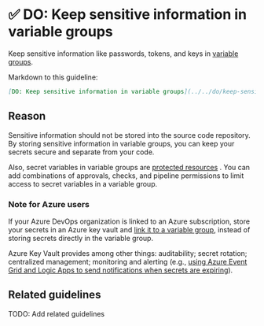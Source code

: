 # ✅ DO: Keep sensitive information in variable groups

Keep sensitive information like passwords, tokens, and keys in
[variable groups](https://learn.microsoft.com/en-us/azure/devops/pipelines/library/variable-groups?view=azure-devops&tabs=yaml).

Markdown to this guideline:

```markdown
[DO: Keep sensitive information in variable groups](../../do/keep-sensitive-information-in-variable-groups.md)
```

## Reason

Sensitive information should not be stored into the source code repository. By
storing sensitive information in variable groups, you can keep your secrets
secure and separate from your code.

Also, secret variables in variable groups are
[protected resources](https://learn.microsoft.com/en-us/azure/devops/pipelines/security/resources?view=azure-devops#protected-resources)
. You can add combinations of approvals, checks, and pipeline permissions to
limit access to secret variables in a variable group.

### Note for Azure users

If your Azure DevOps organization is linked to an Azure subscription, store your
secrets in an Azure key vault and
[link it to a variable group](https://learn.microsoft.com/en-us/azure/devops/pipelines/library/variable-groups?view=azure-devops&tabs=yaml#link-secrets-from-an-azure-key-vault),
instead of storing secrets directly in the variable group.

Azure Key Vault provides among other things: auditability;
secret rotation; centralized management; monitoring and alerting (e.g.,
[using Azure Event Grid and Logic Apps to send notifications when secrets are expiring](https://learn.microsoft.com/en-us/azure/key-vault/general/event-grid-logicapps)).

## Related guidelines

TODO: Add related guidelines
